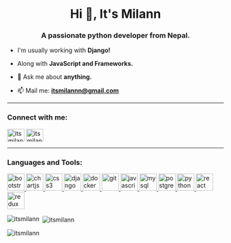 <h1 align="center">Hi 👋, It's Milann</h1>
<h3 align="center">A passionate python developer from Nepal.</h3>

- I'm usually working with **Django!**

- Along with **JavaScript and Frameworks.**

- 💬 Ask me about **anything.**

- 📫 Mail me: **itsmilannn@gmail.com**
<hr>
<h3 align="left">Connect with me:</h3>
<p align="left">
<a href="https://dev.to/itsmilann" target="blank"><img align="center" src="https://cdn.jsdelivr.net/npm/simple-icons@3.0.1/icons/dev-dot-to.svg" alt="itsmilann" height="30" width="40" /></a>
<a href="https://linkedin.com/in/itsmilann" target="blank"><img align="center" src="https://cdn.jsdelivr.net/npm/simple-icons@3.0.1/icons/linkedin.svg" alt="itsmilann" height="30" width="40" /></a>
</p>
<hr>
<h3 align="left">Languages and Tools:</h3>
<p align="left"> <a href="https://getbootstrap.com" target="_blank"> <img src="https://devicons.github.io/devicon/devicon.git/icons/bootstrap/bootstrap-plain.svg" alt="bootstrap" width="40" height="40"/> </a> <a href="https://www.chartjs.org" target="_blank"> <img src="https://www.chartjs.org/media/logo-title.svg" alt="chartjs" width="40" height="40"/> </a> <a href="https://www.w3schools.com/css/" target="_blank"> <img src="https://devicons.github.io/devicon/devicon.git/icons/css3/css3-original-wordmark.svg" alt="css3" width="40" height="40"/> </a> <a href="https://www.djangoproject.com/" target="_blank"> <img src="https://devicons.github.io/devicon/devicon.git/icons/django/django-original.svg" alt="django" width="40" height="40"/> </a> <a href="https://www.docker.com/" target="_blank"> <img src="https://devicons.github.io/devicon/devicon.git/icons/docker/docker-original-wordmark.svg" alt="docker" width="40" height="40"/> </a> <a href="https://git-scm.com/" target="_blank"> <img src="https://www.vectorlogo.zone/logos/git-scm/git-scm-icon.svg" alt="git" width="40" height="40"/> </a> <a href="https://developer.mozilla.org/en-US/docs/Web/JavaScript" target="_blank"> <img src="https://devicons.github.io/devicon/devicon.git/icons/javascript/javascript-original.svg" alt="javascript" width="40" height="40"/> </a> <a href="https://www.mysql.com/" target="_blank"> <img src="https://devicons.github.io/devicon/devicon.git/icons/mysql/mysql-original-wordmark.svg" alt="mysql" width="40" height="40"/> </a> <a href="https://www.postgresql.org" target="_blank"> <img src="https://devicons.github.io/devicon/devicon.git/icons/postgresql/postgresql-original-wordmark.svg" alt="postgresql" width="40" height="40"/> </a> <a href="https://www.python.org" target="_blank"> <img src="https://devicons.github.io/devicon/devicon.git/icons/python/python-original.svg" alt="python" width="40" height="40"/> </a> <a href="https://reactjs.org/" target="_blank"> <img src="https://devicons.github.io/devicon/devicon.git/icons/react/react-original-wordmark.svg" alt="react" width="40" height="40"/> </a> <a href="https://redux.js.org" target="_blank"> <img src="https://devicons.github.io/devicon/devicon.git/icons/redux/redux-original.svg" alt="redux" width="40" height="40"/> </a> </p>

<p><img align="left" src="https://github-readme-stats.vercel.app/api/top-langs?username=itsmilann&show_icons=true&locale=en&layout=compact" alt="itsmilann" /></p>

<p>&nbsp;<img align="center" src="https://github-readme-stats.vercel.app/api?username=itsmilann&show_icons=true&locale=en" alt="itsmilann" /></p>

<p><img align="center" src="https://github-readme-streak-stats.herokuapp.com/?user=itsmilann&" alt="itsmilann" /></p>

